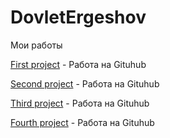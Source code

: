 # DovletErgeshov
Мои работы


[First project](https://ergesovd380.github.io/MSU/ "Мой первый сайт") - Работа на Gituhub

[Second project](https://ergesovd380.github.io/Math/ "Вторая работа, игра математика") - Работа на Gituhub

[Third project](https://ergesovd380.github.io/Salary/ "Третья работа, игра зарплата") - Работа на Gituhub

[Fourth project](https://ergesovd380.github.io/Boot5/ "Четвертая работа, Bootstrap5") - Работа на Gituhub
